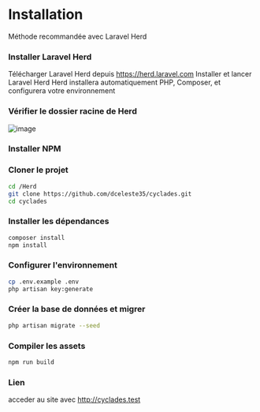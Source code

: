 # Installation
Méthode recommandée avec Laravel Herd

### Installer Laravel Herd

Télécharger Laravel Herd depuis https://herd.laravel.com
Installer et lancer Laravel Herd
Herd installera automatiquement PHP, Composer, et configurera votre environnement

### Vérifier le dossier racine de Herd
![image](https://github.com/user-attachments/assets/e975ee5a-2489-43aa-983a-d09493d6e581)

### Installer NPM

### Cloner le projet

```bash
cd /Herd
git clone https://github.com/dceleste35/cyclades.git
cd cyclades
```

### Installer les dépendances

```bash
composer install
npm install
```

### Configurer l'environnement

```bash
cp .env.example .env
php artisan key:generate
```

### Créer la base de données et migrer

```bash
php artisan migrate --seed
```

### Compiler les assets

```bash
npm run build
```

### Lien

acceder au site avec 
http://cyclades.test
